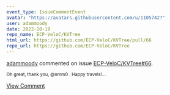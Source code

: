 ```yaml
---
event_type: IssueCommentEvent
avatar: "https://avatars.githubusercontent.com/u/1105742?"
user: adammoody
date: 2022-10-19
repo_name: ECP-VeloC/KVTree
html_url: https://github.com/ECP-VeloC/KVTree/pull/66
repo_url: https://github.com/ECP-VeloC/KVTree
---
```


<a href='https://github.com/adammoody' target='_blank'>adammoody</a> commented on issue <a href='https://github.com/ECP-VeloC/KVTree/pull/66' target='_blank'>ECP-VeloC/KVTree#66</a>.

<small>Oh great, thank you, @nmm0 .  Happy travels!...</small>

<a href='https://github.com/ECP-VeloC/KVTree/pull/66' target='_blank'>View Comment</a>
